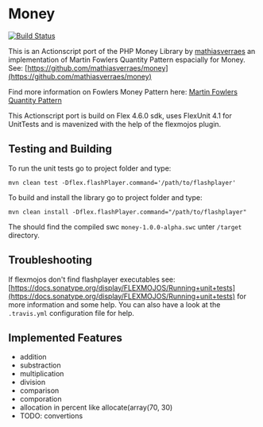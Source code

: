 Money
=====

[![Build Status](https://travis-ci.org/jschaedl/Money.png?branch=master)](https://travis-ci.org/jschaedl/Money) 

This is an Actionscript port of the PHP Money Library by [mathiasverraes](https://github.com/mathiasverraes) an implementation of Martin Fowlers Quantity Pattern espacially for Money. See: [https://github.com/mathiasverraes/money](https://github.com/mathiasverraes/money)

Find more information on Fowlers Money Pattern here: [Martin Fowlers Quantity Pattern](http://martinfowler.com/eaaDev/quantity.html)

This Actionscript port is build on Flex 4.6.0 sdk, uses FlexUnit 4.1 for UnitTests and is mavenized with the help of the flexmojos plugin.


## Testing and Building

To run the unit tests go to project folder and type: 

```
mvn clean test -Dflex.flashPlayer.command='/path/to/flashplayer'
```

To build and install the library go to project folder and type: 

```
mvn clean install -Dflex.flashPlayer.command="/path/to/flashplayer"
```

The should find the compiled swc ```money-1.0.0-alpha.swc``` unter ```/target``` directory.


## Troubleshooting

If flexmojos don't find flashplayer executables see: [https://docs.sonatype.org/display/FLEXMOJOS/Running+unit+tests](https://docs.sonatype.org/display/FLEXMOJOS/Running+unit+tests) for more information and some help. You can also have a look at the ```.travis.yml``` configuration file for help.  

## Implemented Features
* addition
* substraction
* multiplication
* division
* comparison
* comporation
* allocation in percent like allocate(array(70, 30)
* TODO: convertions





